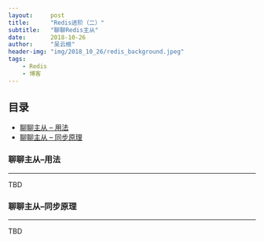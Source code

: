 ```yaml
---
layout:     post
title:      "Redis进阶（二）"
subtitle:   "聊聊Redis主从"
date:       2018-10-26
author:     "吴云根"
header-img: "img/2018_10_26/redis_background.jpeg"
tags:
    - Redis
    - 博客
---
```


## 目录
* [聊聊主从 – 用法](#聊聊主从–用法)
* [聊聊主从 – 同步原理](#聊聊主从–同步原理)

### 聊聊主从–用法
-----------

TBD

### 聊聊主从–同步原理
-----------

TBD